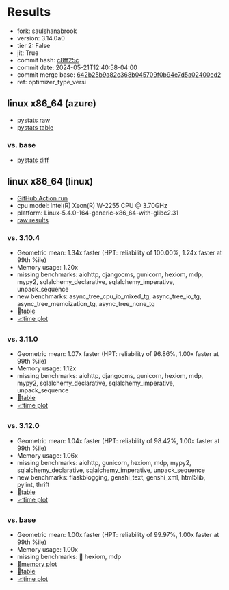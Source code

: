 # Results

- fork: saulshanabrook
- version: 3.14.0a0
- tier 2: False
- jit: True
- commit hash: [c8ff25c](https://github.com/saulshanabrook/cpython/commit/c8ff25c)
- commit date: 2024-05-21T12:40:58-04:00
- commit merge base: [642b25b9a82c368b045709f0b94e7d5a02400ed2](https://github.com/saulshanabrook/cpython/commit/642b25b9a82c368b045709f0b94e7d5a02400ed2)
- ref: optimizer_type_versi

## linux x86_64 (azure)

- [pystats raw](bm-20240521-azure-x86_64-saulshanabrook-optimizer_type_versi-3.14.0a0-c8ff25c-pystats.json)
- [pystats table](bm-20240521-azure-x86_64-saulshanabrook-optimizer_type_versi-3.14.0a0-c8ff25c-pystats.md)

### vs. base

- [pystats diff](bm-20240521-azure-x86_64-saulshanabrook-optimizer_type_versi-3.14.0a0-c8ff25c-pystats-vs-base.md)

## linux x86_64 (linux)

- [GitHub Action run](https://github.com/faster-cpython/benchmarking/actions/runs/9178235205)
- cpu model: Intel(R) Xeon(R) W-2255 CPU @ 3.70GHz
- platform: Linux-5.4.0-164-generic-x86_64-with-glibc2.31
- [raw results](bm-20240521-linux-x86_64-saulshanabrook-optimizer_type_versi-3.14.0a0-c8ff25c.json)

### vs. 3.10.4

- Geometric mean: 1.34x faster (HPT: reliability of 100.00%, 1.24x faster at 99th %ile)
- Memory usage: 1.20x
- missing benchmarks: aiohttp, djangocms, gunicorn, hexiom, mdp, mypy2, sqlalchemy_declarative, sqlalchemy_imperative, unpack_sequence
- new benchmarks: async_tree_cpu_io_mixed_tg, async_tree_io_tg, async_tree_memoization_tg, async_tree_none_tg
- [📄table](bm-20240521-linux-x86_64-saulshanabrook-optimizer_type_versi-3.14.0a0-c8ff25c-vs-3.10.4.md)
- [📈time plot](bm-20240521-linux-x86_64-saulshanabrook-optimizer_type_versi-3.14.0a0-c8ff25c-vs-3.10.4.png)

### vs. 3.11.0

- Geometric mean: 1.07x faster (HPT: reliability of 96.86%, 1.00x faster at 99th %ile)
- Memory usage: 1.12x
- missing benchmarks: aiohttp, djangocms, gunicorn, hexiom, mdp, mypy2, sqlalchemy_declarative, sqlalchemy_imperative, unpack_sequence
- [📄table](bm-20240521-linux-x86_64-saulshanabrook-optimizer_type_versi-3.14.0a0-c8ff25c-vs-3.11.0.md)
- [📈time plot](bm-20240521-linux-x86_64-saulshanabrook-optimizer_type_versi-3.14.0a0-c8ff25c-vs-3.11.0.png)

### vs. 3.12.0

- Geometric mean: 1.04x faster (HPT: reliability of 98.42%, 1.00x faster at 99th %ile)
- Memory usage: 1.06x
- missing benchmarks: aiohttp, gunicorn, hexiom, mdp, mypy2, sqlalchemy_declarative, sqlalchemy_imperative, unpack_sequence
- new benchmarks: flaskblogging, genshi_text, genshi_xml, html5lib, pylint, thrift
- [📄table](bm-20240521-linux-x86_64-saulshanabrook-optimizer_type_versi-3.14.0a0-c8ff25c-vs-3.12.0.md)
- [📈time plot](bm-20240521-linux-x86_64-saulshanabrook-optimizer_type_versi-3.14.0a0-c8ff25c-vs-3.12.0.png)

### vs. base

- Geometric mean: 1.00x faster (HPT: reliability of 99.97%, 1.00x faster at 99th %ile)
- Memory usage: 1.00x
- missing benchmarks: 🔴 hexiom, mdp
- [🧠memory plot](bm-20240521-linux-x86_64-saulshanabrook-optimizer_type_versi-3.14.0a0-c8ff25c-vs-base-mem.png)
- [📄table](bm-20240521-linux-x86_64-saulshanabrook-optimizer_type_versi-3.14.0a0-c8ff25c-vs-base.md)
- [📈time plot](bm-20240521-linux-x86_64-saulshanabrook-optimizer_type_versi-3.14.0a0-c8ff25c-vs-base.png)

